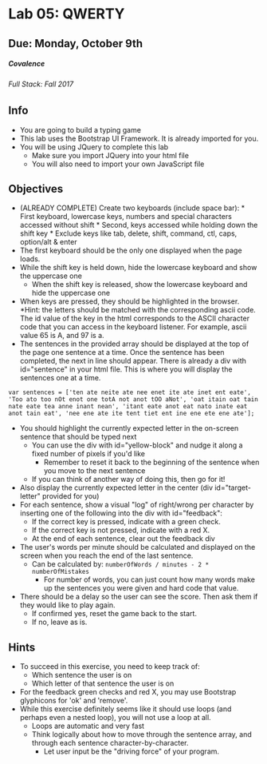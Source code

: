 # Lab 05: QWERTY
## Due: Monday, October 9th
##### Covalence
###### Full Stack: Fall 2017

## Info
* You are going to build a typing game
* This lab uses the Bootstrap UI Framework. It is already imported for you.
* You will be using JQuery to complete this lab
    * Make sure you import JQuery into your html file
    * You will also need to import your own JavaScript file

## Objectives
* (ALREADY COMPLETE) Create two keyboards (include space bar):
		* First keyboard, lowercase keys, numbers and special characters accessed without shift
		* Second, keys accessed while holding down the shift key
		* Exclude keys like tab, delete, shift, command, ctl, caps, option/alt & enter
* The first keyboard should be the only one displayed when the page loads.
* While the shift key is held down, hide the lowercase keyboard and show the uppercase one
    * When the shift key is released, show the lowercase keyboard and hide the uppercase one
* When keys are pressed, they should be highlighted in the browser.
		*Hint: the letters should be matched with the corresponding ascii code. The id value of the key in the html corresponds to the ASCII character code that you can access in the keyboard listener. For example, ascii value 65 is A, and 97 is a.
* The sentences in the provided array should be displayed at the top of the page one sentence at a time. Once the sentence has been completed, the next in line should appear. There is already a div with id="sentence" in your html file. This is where you will display the sentences one at a time.
```
var sentences = ['ten ate neite ate nee enet ite ate inet ent eate', 'Too ato too nOt enot one totA not anot tOO aNot', 'oat itain oat tain nate eate tea anne inant nean', 'itant eate anot eat nato inate eat anot tain eat', 'nee ene ate ite tent tiet ent ine ene ete ene ate'];
```
* You should highlight the currently expected letter in the on-screen sentence that should be typed next
    * You can use the div with id="yellow-block" and nudge it along a fixed number of pixels if you'd like
        * Remember to reset it back to the beginning of the sentence when you move to the next sentence
    * If you can think of another way of doing this, then go for it!
* Also display the currently expected letter in the center (div id="target-letter" provided for you)
* For each sentence, show a visual "log" of right/wrong per character by inserting one of the following into the div with id="feedback":
    * If the correct key is pressed, indicate with a green check.
    * If the correct key is not pressed, indicate  with a red X.
    * At the end of each sentence, clear out the feedback div
* The user's words per minute should be calculated and displayed on the screen when you reach the end of the last sentence.
    * Can be calculated by: `numberOfWords / minutes - 2 * numberOfMistakes`
        * For number of words, you can just count how many words make up the sentences you were given and hard code that value.
* There should be a delay so the user can see the score. Then ask them if they would like to play again.
    * If confirmed yes, reset the game back to the start.
    * If no, leave as is.

## Hints
* To succeed in this exercise, you need to keep track of:
    * Which sentence the user is on
    * Which letter of that sentence the user is on
* For the feedback green checks and red X, you may use Bootstrap glyphicons for 'ok' and 'remove'.
* While this exercise definitely seems like it should use loops (and perhaps even a nested loop), you will not use a loop at all.
    * Loops are automatic and very fast
    * Think logically about how to move through the sentence array, and through each sentence character-by-character.
        * Let user input be the "driving force" of your program.
